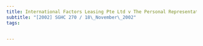 ```yaml
---
title: International Factors Leasing Pte Ltd v The Personal Representative of Tan Hock Kee & 
subtitle: "[2002] SGHC 270 / 18\_November\_2002"
tags:


---
```


